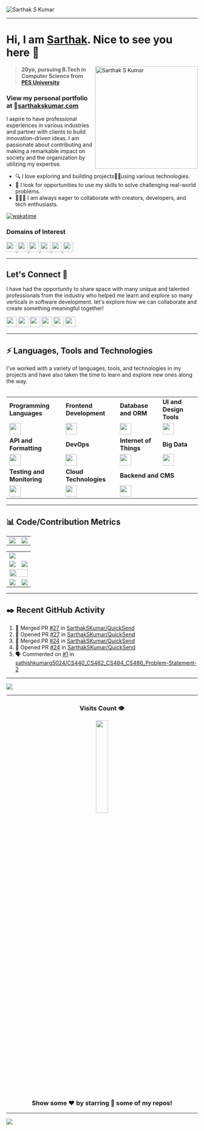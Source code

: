 <!---
Please consider starring the repo if you find this useful in any manner or use it. It helps me a lot.
-->

<img src="https://sarthakskumar.com/images/README_Banner.webp" alt="Sarthak S Kumar">
<hr>

# Hi, I am <a href = "https://linkedin.com/in/sarthakskumar" target="_blank" rel="noreferrer">Sarthak</a>. Nice to see you here 👋

<a href="https://app.daily.dev/sarthakskumar"><img align = "right" src="https://api.daily.dev/devcards/v2/saE49CB6fFw4BVps8kK6n.png?type=default&r=8je" width="270" alt="Sarthak S Kumar"/></a>

>**20yo, pursuing B.Tech in Computer Science from [PES University](https://www.pes.edu)**

### View my personal portfolio at 🔗[sarthakskumar.com](https://sarthakskumar.com) 
I aspire to have professional experiences in various industries and partner with clients to build innovation-driven ideas. I am passionate about contributing and making a remarkable impact on society and the organization by utilizing my expertise.

- 🔍 I love exploring and building projects👨‍💻using various technologies.
- 🥇 I look for opportunities to use my skills to solve challenging real-world problems.
- 🧑‍🤝‍🧑 I am always eager to collaborate with creators, developers, and tech enthusiasts.

[![wakatime](https://wakatime.com/badge/user/b17387c5-a507-422c-9357-f0ea781c2266.svg)](https://wakatime.com/@b17387c5-a507-422c-9357-f0ea781c2266)

### Domains of Interest
<a href = "https://sarthakskumar.com/about">
<img src = "https://img.shields.io/badge/PROGRESSIVE%20WEB%20APPS%20(PWA)-5C6FDA?style=for-the-badge" height = 26>
<img src = "https://img.shields.io/badge/FULL%20STACK%20DEVELOPMENT-7394E2?style=for-the-badge" height = 26>
<img src = "https://img.shields.io/badge/DEVOPS%20%26%20CLOUD-C8AF9C?style=for-the-badge" height = 26>
<img src = "https://img.shields.io/badge/INTERNET%20OF%20THINGS%20(IoT)-E76BFB?style=for-the-badge" height = 26>
<img src = "https://img.shields.io/badge/BIG%20DATA%20TECHNOLOGIES-CCA4B8?style=for-the-badge" height = 26>
<img src = "https://img.shields.io/badge/DISTRIBUTED%20SYSTEMS-7162C0?style=for-the-badge" height = 26>
</a>
<hr>

## Let's Connect 🚀
I have had the opportunity to share space with many unique and talented professionals from the industry who helped me learn and explore so many verticals in software development. let's explore how we can collaborate and create something meaningful together!

<a href = "https://linkedin.com/in/sarthakskumar"><img src = "https://img.shields.io/badge/LinkedIn-0077B5?style=for-the-badge&logo=linkedin&logoColor=white" height = 27></a>
<a href = "https://instagram.com/sarthakskumar"><img src = "https://img.shields.io/badge/Instagram-E4405F?style=for-the-badge&logo=instagram&logoColor=white" height = 27></a>
<a href = "https://twitter.com/SarthakSKumar2"><img src = "https://img.shields.io/badge/X-000000?style=for-the-badge&logo=x&logoColor=white" height = 27></a>
<a href = "https://discordapp.com/users/907567549410050078"><img src = "https://img.shields.io/badge/Discord-5865F2?style=for-the-badge&logo=discord&logoColor=white" height = 27></a>
<a href = "mailto:sarthakskumar7@gmail.com"><img src = "https://img.shields.io/badge/Gmail-D14836?style=for-the-badge&logo=gmail&logoColor=white" height = 27></a>
<a href = "https://sarthakskumar.bio.link"><img src = "https://img.shields.io/badge/bio.link-000000%7D?style=for-the-badge&logo=biolink&logoColor=white" height = 27></a>
<hr>


<h2>⚡ Languages, Tools and Technologies</h2></summary>
I've worked with a variety of languages, tools, and technologies in my projects and have also taken the time to learn and explore new ones along the way.
<br><br>
<table>
<tr>
	<td><strong>Programming Languages</strong></td>
	<td><strong>Frontend Development</strong></td>
	<td><strong>Database and ORM</strong></td>
	<td><strong>UI and Design Tools</strong></td>
</tr>
<tr>
	<td><img height=30 src="https://simpleskill.icons.workers.dev/svg?i=python,cplusplus,c&theme=dark"></td>
	<td><img height=30 src="https://simpleskill.icons.workers.dev/svg?i=javascript,typescript,react,redux,reactquery,tailwindcss,vite,next.js,styledcomponents&theme=dark"></td>
	<td><img height=30 src="https://simpleskill.icons.workers.dev/svg?i=mysql,postgresql,mongodb,planetscale,supabase,firebase,prisma,sequelize,mongoose&theme=dark"></td>
	<td><img height=30 src="https://simpleskill.icons.workers.dev/svg?i=mdx,figma,canva,prezi&theme=dark"></td>
</tr>
<tr>
	<td><strong>API and Formatting</strong></td>
	<td><strong>DevOps</strong></td>
	<td><strong>Internet of Things</strong></td>
	<td><strong>Big Data</strong></td>
</tr>
<tr>
	<td><img height=30 src="https://simpleskill.icons.workers.dev/svg?i=graphql,postman,swagger,axios,eslint,prettier,zod&theme=dark"></td>
	<td><img height=30 src="https://simpleskill.icons.workers.dev/svg?i=git,docker,kubernetes,jenkins,cloudflare,cpanel,githubactions,nginx,ngrok&theme=dark"></td>
	<td><img height=30 src="https://simpleskill.icons.workers.dev/svg?i=arduino,raspberrypi,adafruit,mqtt,eclipsemosquitto,hivemq,sparkfun&theme=dark"></td>
	<td><img height=30 src="https://simpleskill.icons.workers.dev/svg?i=apachekafka,apachespark,apachehadoop,apachehive&theme=dark"></td>
	
</tr>
<tr>
	<td><strong>Testing and Monitoring</strong></td>
	<td><strong>Cloud Technologies</strong></td>
	<td colspan=2><strong>Backend and CMS</strong></td>
</tr>
<tr>
	<td><img height=30 src="https://simpleskill.icons.workers.dev/svg?i=jest,snyk,pagespeedinsights,pm2,grafana,umami&theme=dark"></td>	
	<td><img height=30 src="https://simpleskill.icons.workers.dev/svg?i=microsoftazure,amazonaws,vercel,netlify,digitalocean,heroku,railway&theme=dark"></td>	
	<td colspan=2><img height=30 src="https://simpleskill.icons.workers.dev/svg?i=node.js,express,flask,appwrite,strapi,sanity,cloudinary,payloadcms,xampp,stripe&theme=dark"></td>
</tr>	
</table>
<hr>

<h2>📊 Code/Contribution Metrics</h2></summary>
 <table>
<td><a href="https://sarthakskumar.com"><img src="https://github-readme-streak-stats.herokuapp.com/?user=sarthakskumar&theme=nord&hide_border=true"></a></td>
		<td><a href="https://sarthakskumar.com"><img src="http://github-profile-summary-cards.vercel.app/api/cards/profile-details?username=sarthakskumar&theme=nord_dark&hide_border=true"></a></td>
	</table>
<table>
	<tr>
		<td colspan = "2"><a href = "https://sarthakskumar.com"><img src="https://github-readme-activity-graph.vercel.app/graph?username=SarthakSKumar&bg_color=2e3440&hide_border=true&point=false&line=88c0d0&radius=8&area=true&area_color=88c0d0&title_color=ffffff&color=ffffff"></a></td>
	</tr>
	<tr>
		<td><a href="https://sarthakskumar.com"><img src="https://github-readme-stats.vercel.app/api?username=SarthakSKumar&hide_border=true&include_all_commits=true&count_private=true&show_icons=true&line_height=20&theme=nord"></a></td>
		<td><a href="https://sarthakskumar.com"><img src="https://github-readme-stats.vercel.app/api/wakatime?username=sarthakskumar&langs_count=6&hide_border=true&border_radius=4.5&layout=compact&theme=nord"></a></td>
	</tr>
	<tr>
		<td colspan = "2"><a href="https://sarthakskumar.com"><img width=100% src="https://github-profile-trophy.vercel.app/?username=SarthakSKumar&hide_border=true&count_private=true&column=-1&theme=nord&no-frame=true"></a></td>
	</tr>
	<tr>
		<td><a href="https://sarthakskumar.com"><img src="https://wakatime.com/share/@sarthakskumar/7d17f360-8efd-4581-8466-2a44cd850351.svg"></a>			</td>
		<td><a href="https://sarthakskumar.com"><img src="https://wakatime.com/share/@sarthakskumar/2b3045cc-3591-4c2d-bc9e-9218d8fd8117.svg"></a>			</td>
	</tr>
	</table>

<hr>
<h2>✒️ Recent GitHub Activity</h2>
	
<!--START_SECTION:activity-->
1. 🎉 Merged PR [#27](https://github.com/SarthakSKumar/QuickSend/pull/27) in [SarthakSKumar/QuickSend](https://github.com/SarthakSKumar/QuickSend)
2. 💪 Opened PR [#27](https://github.com/SarthakSKumar/QuickSend/pull/27) in [SarthakSKumar/QuickSend](https://github.com/SarthakSKumar/QuickSend)
3. 🎉 Merged PR [#24](https://github.com/SarthakSKumar/QuickSend/pull/24) in [SarthakSKumar/QuickSend](https://github.com/SarthakSKumar/QuickSend)
4. 💪 Opened PR [#24](https://github.com/SarthakSKumar/QuickSend/pull/24) in [SarthakSKumar/QuickSend](https://github.com/SarthakSKumar/QuickSend)
5. 🗣 Commented on [#1](https://github.com/sathishkumarg5024/CS440_CS482_CS484_CS486_Problem-Statement-2/issues/1#issuecomment-2061324513) in [sathishkumarg5024/CS440_CS482_CS484_CS486_Problem-Statement-2](https://github.com/sathishkumarg5024/CS440_CS482_CS484_CS486_Problem-Statement-2)
<!--END_SECTION:activity-->

<hr>
<a href = "https://www.holopin.io/@sarthakskumar"><img src = "https://holopin.me/sarthakskumar"></a>
<hr>
<div align = "center">
<h3><b>Visits Count 👁️</b></h3>
<img width = 25% src = "https://profile-counter.glitch.me/{SarthakSKumar}/count.svg">
	
### Show some ❤️ by starring 🌟 some of my repos!
<hr>
</div>

![](https://hit.yhype.me/github/profile?user_id=81763561)
